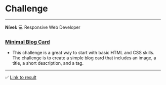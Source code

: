 # Challenge
<hr>

**Nível:** :computer: Responsive Web Developer

### [Minimal Blog Card](https://devchallenges.io/challenge/minimal-blog-card)
- This challenge is a great way to start with basic HTML and CSS skills. The challenge is to create a simple blog card that includes an image, a title, a short description, and a tag.

<hr>

:white_check_mark: [Link to result](https://minimal-blog-card-olive.vercel.app/)